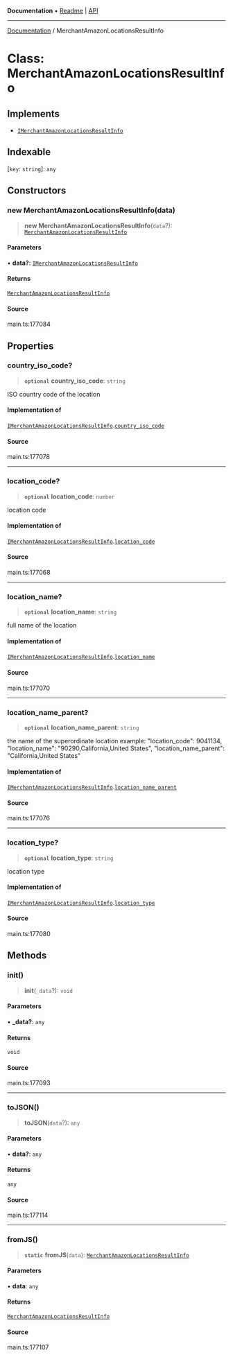 **Documentation** • [Readme](../README.md) \| [API](../globals.md)

***

[Documentation](../README.md) / MerchantAmazonLocationsResultInfo

# Class: MerchantAmazonLocationsResultInfo

## Implements

- [`IMerchantAmazonLocationsResultInfo`](../interfaces/IMerchantAmazonLocationsResultInfo.md)

## Indexable

 \[`key`: `string`\]: `any`

## Constructors

### new MerchantAmazonLocationsResultInfo(data)

> **new MerchantAmazonLocationsResultInfo**(`data`?): [`MerchantAmazonLocationsResultInfo`](MerchantAmazonLocationsResultInfo.md)

#### Parameters

• **data?**: [`IMerchantAmazonLocationsResultInfo`](../interfaces/IMerchantAmazonLocationsResultInfo.md)

#### Returns

[`MerchantAmazonLocationsResultInfo`](MerchantAmazonLocationsResultInfo.md)

#### Source

main.ts:177084

## Properties

### country\_iso\_code?

> **`optional`** **country\_iso\_code**: `string`

ISO country code of the location

#### Implementation of

[`IMerchantAmazonLocationsResultInfo`](../interfaces/IMerchantAmazonLocationsResultInfo.md).[`country_iso_code`](../interfaces/IMerchantAmazonLocationsResultInfo.md#country_iso_code)

#### Source

main.ts:177078

***

### location\_code?

> **`optional`** **location\_code**: `number`

location code

#### Implementation of

[`IMerchantAmazonLocationsResultInfo`](../interfaces/IMerchantAmazonLocationsResultInfo.md).[`location_code`](../interfaces/IMerchantAmazonLocationsResultInfo.md#location_code)

#### Source

main.ts:177068

***

### location\_name?

> **`optional`** **location\_name**: `string`

full name of the location

#### Implementation of

[`IMerchantAmazonLocationsResultInfo`](../interfaces/IMerchantAmazonLocationsResultInfo.md).[`location_name`](../interfaces/IMerchantAmazonLocationsResultInfo.md#location_name)

#### Source

main.ts:177070

***

### location\_name\_parent?

> **`optional`** **location\_name\_parent**: `string`

the name of the superordinate location
example:
"location_code": 9041134,
"location_name": "90290,California,United States",
"location_name_parent": "California,United States"

#### Implementation of

[`IMerchantAmazonLocationsResultInfo`](../interfaces/IMerchantAmazonLocationsResultInfo.md).[`location_name_parent`](../interfaces/IMerchantAmazonLocationsResultInfo.md#location_name_parent)

#### Source

main.ts:177076

***

### location\_type?

> **`optional`** **location\_type**: `string`

location type

#### Implementation of

[`IMerchantAmazonLocationsResultInfo`](../interfaces/IMerchantAmazonLocationsResultInfo.md).[`location_type`](../interfaces/IMerchantAmazonLocationsResultInfo.md#location_type)

#### Source

main.ts:177080

## Methods

### init()

> **init**(`_data`?): `void`

#### Parameters

• **\_data?**: `any`

#### Returns

`void`

#### Source

main.ts:177093

***

### toJSON()

> **toJSON**(`data`?): `any`

#### Parameters

• **data?**: `any`

#### Returns

`any`

#### Source

main.ts:177114

***

### fromJS()

> **`static`** **fromJS**(`data`): [`MerchantAmazonLocationsResultInfo`](MerchantAmazonLocationsResultInfo.md)

#### Parameters

• **data**: `any`

#### Returns

[`MerchantAmazonLocationsResultInfo`](MerchantAmazonLocationsResultInfo.md)

#### Source

main.ts:177107
